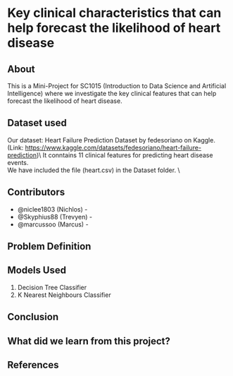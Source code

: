 # Key clinical characteristics that can help forecast the likelihood of heart disease

## About
This is a Mini-Project for SC1015 (Introduction to Data Science and Artificial Intelligence) where we investigate the key clinical features that can help forecast the likelihood of heart disease.

## Dataset used
Our dataset: Heart Failure Prediction Dataset by fedesoriano on Kaggle.\
(Link: https://www.kaggle.com/datasets/fedesoriano/heart-failure-prediction)\ 
It conntains 11 clinical features for predicting heart disease events.\
We have included the file (heart.csv) in the Dataset folder. \

## Contributors
* @niclee1803 (Nichlos) - 
* @Skyphius88 (Trevyen) -
* @marcussoo (Marcus) -

## Problem Definition


## Models Used
1. Decision Tree Classifier
2. K Nearest Neighbours Classifier


## Conclusion


## What did we learn from this project?


## References

